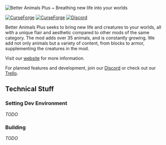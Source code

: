 ![Better Animals Plus ~ Breathing new life into your worlds](https://i.imgur.com/Y8Q7ud0.png)

[![CurseForge](https://cf.way2muchnoise.eu/short_303557_downloads.svg?badge_style=for_the_badge)](https://minecraft.curseforge.com/projects/betteranimalsplus) [![CurseForge](https://cf.way2muchnoise.eu/versions/303557_all.svg?badge_style=for_the_badge)](https://minecraft.curseforge.com/projects/betteranimalsplus/files) [![Discord](https://img.shields.io/discord/494803762087591947?label=Discord&logo=discord&style=for-the-badge)](https://discord.betteranimalsplus.com/)

Better Animals Plus seeks to bring new life and creatures to your worlds, all with a unique flair and aesthetic compared to other mods of the same category. The mod adds over 35 animals, and is constantly growing. We add not only animals but a variety of content, from blocks to armor, supplementing the creatures in the mod.

Visit our [website](https://betteranimalsplus.com/) for more information.

For planned features and development, join our [Discord](https://discord.betteranimalsplus.com/) or check out our [Trello](https://trello.com/b/N9Zznyyf/better-animals-plus-minecraft-mod).

## Technical Stuff

### Setting Dev Environment

*TODO*

### Building

*TODO*